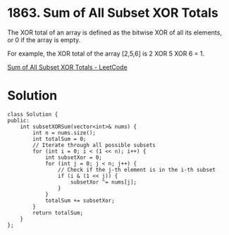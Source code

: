 # 1863. Sum of All Subset XOR Totals

The XOR total of an array is defined as the bitwise XOR of all its elements, or 0 if the array is empty.

For example, the XOR total of the array [2,5,6] is 2 XOR 5 XOR 6 = 1.

[Sum of All Subset XOR Totals - LeetCode](https://leetcode.com/problems/sum-of-all-subset-xor-totals/)

# Solution

```
class Solution {
public:
    int subsetXORSum(vector<int>& nums) {
        int n = nums.size();
        int totalSum = 0;
        // Iterate through all possible subsets
        for (int i = 0; i < (1 << n); i++) {
            int subsetXor = 0;
            for (int j = 0; j < n; j++) {
                // Check if the j-th element is in the i-th subset
                if (i & (1 << j)) {
                    subsetXor ^= nums[j];
                }
            }
            totalSum += subsetXor;
        }
        return totalSum;
    }
};
```